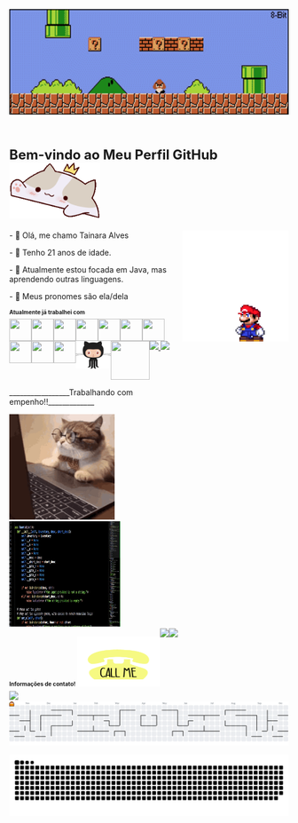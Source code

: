 <!-- GIF do Mario no cabeçalho -->
<div style="font-size: 100px;">
  <img loading="lazy" height="190em" src="https://raw.githubusercontent.com/TainaraAlvesSilva/Gif/main/mario.gif" width="100%" height="80%" alt="pac_man" />
</div>
<!------------------------------------------------------>
<h1 style="font-size: 24px;">
  Bem-vindo ao Meu Perfil GitHub 
  <img loading="lazy" height="100em" src="https://raw.githubusercontent.com/TainaraAlvesSilva/Gif/main/cat_batendo.gif" alt="Gat" /> 
</h1>
<!------------------------------------------------------>
  <img align="right" height="200em" src="https://raw.githubusercontent.com/TainaraAlvesSilva/Gif/main/mario_bros.gif" alt="mario_bros" /> 
<p>- 👋 Olá, me chamo Tainara Alves</p>
<p>- 👀 Tenho 21 anos de idade.</p>
<p>- 🌱 Atualmente estou focada em Java, mas aprendendo outras linguagens.</p>
<p>- 💞️ Meus pronomes são ela/dela</p>
<!------------------------------------------------------>
<h1 style="font-size: 10px;">Atualmente já trabalhei com</h1>
<div style="display: flex; flex-wrap: wrap;">
  <img src="https://cdn.jsdelivr.net/gh/devicons/devicon@latest/icons/java/java-original.svg" width="40" height="40" />
  <img src="https://cdn.jsdelivr.net/gh/devicons/devicon/icons/flutter/flutter-original.svg" width="40" height="40" />
  <img src="https://cdn.jsdelivr.net/gh/devicons/devicon@latest/icons/javascript/javascript-original.svg" width="40" height="40" />
  <img src="https://cdn.jsdelivr.net/gh/devicons/devicon@latest/icons/html5/html5-original-wordmark.svg" width="40" height="40" />
  <img src="https://cdn.jsdelivr.net/gh/devicons/devicon@latest/icons/css3/css3-original-wordmark.svg" width="40" height="40" />
  <img src="https://cdn.jsdelivr.net/gh/devicons/devicon@latest/icons/php/php-original.svg" width="40" height="40" />
  <img src="https://cdn.jsdelivr.net/gh/devicons/devicon@latest/icons/mongodb/mongodb-original-wordmark.svg" width="40" height="40" />
  <img src="https://cdn.jsdelivr.net/gh/devicons/devicon@latest/icons/postgresql/postgresql-original-wordmark.svg" width="40" height="40" />
  <img src="https://cdn.jsdelivr.net/gh/devicons/devicon@latest/icons/spring/spring-original-wordmark.svg" width="40" height="40" />
  <img src="https://cdn.jsdelivr.net/gh/devicons/devicon@latest/icons/mysql/mysql-original-wordmark.svg" width="40" height="40" />
  <img loading="lazy" height="50em" src="https://raw.githubusercontent.com/TainaraAlvesSilva/Gif/main/github.gif" alt="github" />
  <img src="https://cdn.jsdelivr.net/gh/devicons/devicon@latest/icons/postman/postman-original-wordmark.svg" width="70" height="70" />
<div>
  <a href="https://github.com/TainaraAlvesSilva" style="border: none;">
    <img loading="lazy" height="180em" src="https://github-readme-stats.vercel.app/api/top-langs/?username=TainaraAlvesSilva&layout=compact&langs_count=7&theme=dracula"/>
  </a>
  <a href="https://github.com/TainaraAlvesSilva" style="border: none;">
    <img loading="lazy" height="180em" src="https://github-readme-stats.vercel.app/api?username=TainaraAlvesSilva&show_icons=true&theme=dracula&include_all_commits=true&count_private=true"/>
  </a>
</div>


<br>
<p>_________________Trabalhando com empenho!!_____________</p>
<div>
  <!----------------------Gif dos Gatinhos----------------------->
  <img loading="lazy" height="190em" src="https://raw.githubusercontent.com/TainaraAlvesSilva/Gif/main/gatinho-gato.gif" alt="Gatinho Gato GIF" />
  <img loading="lazy" height="190em" src="https://raw.githubusercontent.com/TainaraAlvesSilva/Gif/main/7_Navegando.gif" width="200" height="200" alt="Código Rodando" />
</div>
<!----------------------Contatos----------------------->
<h1 style="font-size: 10px;">
  Informações de contato! 
  <img loading="lazy" height="90em" src="https://raw.githubusercontent.com/TainaraAlvesSilva/Gif/main/telefone.gif" width="150" height="150" alt="telefone"/>
</h1>
<br>
<a href="mailto:tainara.alves2023@gmail.com">
  <img loading="lazy" src="https://img.shields.io/badge/Gmail-D14836?style=for-the-badge&logo=gmail&logoColor=white" target="_blank">
</a>
<a href="https://wa.me/5585999746413" target="_blank">
  <img loading="lazy" src="https://img.shields.io/badge/-WhatsApp-25D366?style=for-the-badge&logo=whatsapp&logoColor=white" target="_blank">
</a>
<a href="https://www.linkedin.com/in/tainara-a-11b565261" target="_blank">
  <img loading="lazy" src="https://img.shields.io/badge/-LinkedIn-%230077B5?style=for-the-badge&logo=linkedin&logoColor=white" target="_blank">
</a>
</div>
<!----------------------Jogo do PacMan----------------------->
<picture>
  <source media="(prefers-color-scheme: dark)" srcset="https://raw.githubusercontent.com/TainaraAlvesSilva/TainaraAlvesSilva/output/pacman-contribution-graph-dark.svg">
  <source media="(prefers-color-scheme: light)" srcset="https://raw.githubusercontent.com/TainaraAlvesSilva/TainaraAlvesSilva/output/pacman-contribution-graph.svg">
  <img alt="pacman contribution graph" src="https://raw.githubusercontent.com/TainaraAlvesSilva/TainaraAlvesSilva/output/pacman-contribution-graph.svg">
</picture>
<!----------------------Jogo da cobrinha----------------------------->

![snake gif](https://raw.githubusercontent.com/platane/snk/output/github-contribution-grid-snake-dark.svg)
